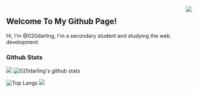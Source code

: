 <img align="right" src="https://count.getloli.com/get/@:020darling?theme=rule34">

## Welcome To My Github Page!

Hi, I’m @020darling, I'm a secondary student and studying the web development.

### Github Stats

[![](https://activity-graph.herokuapp.com/graph?username=020darling&theme=radical)](https://github.com/ashutosh00710/github-readme-activity-graph)
![020darling's github stats](https://github-readme-stats-xncp.vercel.app/api?username=020darling&show_icons=true&theme=buefy)

![Top Langs](https://github-readme-stats-xncp.vercel.app/api/top-langs/?username=020darling&langs_count=6)
![](https://github-readme-stats-xncp.vercel.app/api/top-langs/?username=020darling&layout=compact&langs_count=6)
